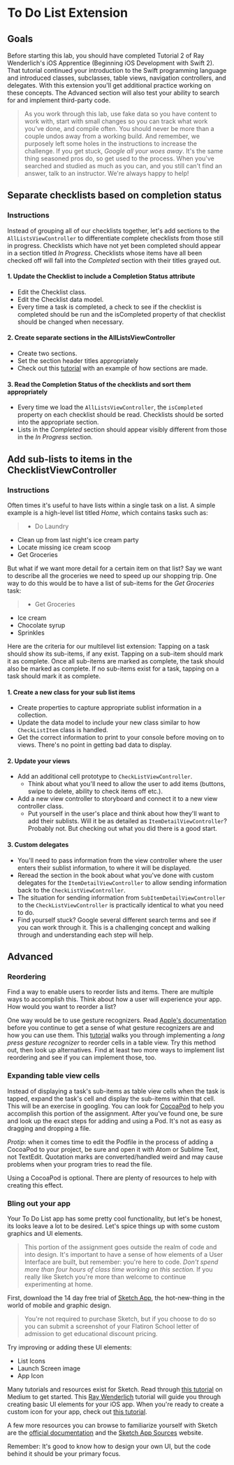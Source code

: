 # To Do List Extension

## Goals
Before starting this lab, you should have completed Tutorial 2 of Ray Wenderlich's iOS Apprentice (Beginning iOS Development with Swift 2). That tutorial continued your introduction to the Swift programming language and introduced classes, subclasses, table views, navigation controllers, and delegates. With this extension you'll get additional practice working on these concepts. The Advanced section will also test your ability to search for and implement third-party code.

> As you work through this lab, use fake data so you have content to work with, start with small changes so you can track what work you've done, and compile often. You should never be more than a couple undos away from a working build. And remember, we purposely left some holes in the instructions to increase the challenge. If you get stuck, *Google all your woes away*. It's the same thing seasoned pros do, so get used to the process. When you've searched and studied as much as you can, and you still can't find an answer, talk to an instructor. We're always happy to help!

## Separate checklists based on completion status
### Instructions
Instead of grouping all of our checklists together, let's add sections to the `AllListsViewController` to differentiate complete checklists from those still in progress. Checklists which have not yet been completed should appear in a section titled *In Progress*. Checklists whose items have all been checked off will fall into the *Completed* section with their titles grayed out.

#### 1. Update the Checklist to include a Completion Status attribute
* Edit the Checklist class.
* Edit the Checklist data model.
* Every time a task is completed, a check to see if the checklist is completed should be run and the isCompleted property of that checklist should be changed when necessary.
 
#### 2. Create separate sections in the AllListsViewController
* Create two sections.
* Set the section header titles appropriately
* Check out this [tutorial](http://blog.apoorvmote.com/uitableview-with-multiple-sections-ios-swift/) with an example of how sections are made.

#### 3. Read the Completion Status of the checklists and sort them appropriately
* Every time we load the `AllListsViewController`, the `isCompleted` property on each checklist should be read. Checklists should be sorted into the appropriate section.
* Lists in the *Completed* section should appear visibly different from those in the *In Progress* section.

## Add sub-lists to items in the ChecklistViewController
### Instructions
Often times it's useful to have lists within a single task on a list. A simple example is a high-level list titled *Home*, which contains tasks such as:

> * Do Laundry
  * Clean up from last night's ice cream party
  * Locate missing ice cream scoop
  * Get Groceries

But what if we want more detail for a certain item on that list? Say we want to describe all the groceries we need to speed up our shopping trip. One way to do this would be to have a list of sub-items for the *Get Groceries* task:

> * Get Groceries
  * Ice cream
  * Chocolate syrup
  * Sprinkles

Here are the criteria for our multilevel list extension: Tapping on a task should show its sub-items, if any exist. Tapping on a sub-item should mark it as complete. Once all sub-items are marked as complete, the task should also be marked as complete. If no sub-items exist for a task, tapping on a task should mark it as complete.

#### 1. Create a new class for your sub list items
* Create properties to capture appropriate sublist information in a collection.
* Update the data model to include your new class similar to how `CheckListItem` class is handled.
* Get the correct information to print to your console before moving on to views. There's no point in getting bad data to display.

#### 2. Update your views
* Add an additional cell prototype to `CheckListViewController`.
	* Think about what you'll need to allow the user to add items (buttons, swipe to delete, ability to check items off etc.).
* Add a new view controller to storyboard and connect it to a new view controller class.
	* Put yourself in the user's place and think about how they'll want to add their sublists. Will it be as detailed as `ItemDetailViewController`? Probably not. But checking out what you did there is a good start.

#### 3. Custom delegates
* You'll need to pass information from the view controller where the user enters their sublist information, to where it will be displayed.
* Reread the section in the book about what you've done with custom delegates for the `ItemDetailViewController` to allow sending information back to the `CheckListViewController`.
* The situation for sending information from `SubItemDetailViewController` to the `CheckListViewController` is practically identical to what you need to do.
* Find yourself stuck? Google several different search terms and see if you can work through it. This is a challenging concept and walking through and understanding each step will help.


## Advanced

### Reordering
Find a way to enable users to reorder lists and items. There are multiple ways to accomplish this. Think about how a user will experience your app. How would you want to reorder a list?

One way would be to use gesture recognizers. Read [Apple's documentation](https://developer.apple.com/library/ios/documentation/UIKit/Reference/UIGestureRecognizer_Class/) before you continue to get a sense of what gesture recognizers are and how you can use them. This [tutorial](https://www.raywenderlich.com/63089/cookbook-moving-table-view-cells-with-a-long-press-gesture) walks you through implementing a *long press gesture recognizer* to reorder cells in a table view. Try this method out, then look up alternatives. Find at least two more ways to implement list reordering and see if you can implement those, too.  

### Expanding table view cells
Instead of displaying a task's sub-items as table view cells when the task is tapped, expand the task's cell and display the sub-items within that cell. This will be an exercise in googling. You can look for [CocoaPod](https://cocoapods.org) to help you accomplish this portion of the assignment. After you've found one, be sure and look up the exact steps for adding and using a Pod. It's not as easy as dragging and dropping a file.

*Protip*: when it comes time to edit the Podfile in the process of adding a CocoaPod to your project, be sure and open it with Atom or Sublime Text, not TextEdit. Quotation marks are converted/handled weird and may cause problems when your program tries to read the file.

Using a CocoaPod is optional. There are plenty of resources to help with creating this effect.

### Bling out your app
Your To Do List app has some pretty cool functionality, but let's be honest, its looks leave a lot to be desired. Let's spice things up with some custom graphics and UI elements.

> This portion of the assignment goes outside the realm of code and into design. It's important to have a sense of how elements of a User Interface are built, but remember: you're here to code.
> *Don't spend more than four hours of class time working on this section.* If you really like Sketch you're more than welcome to continue experimenting at home.

First, download the 14 day free trial of [Sketch App](http://sketchapp.com), the hot-new-thing in the world of mobile and graphic design.

> You're not required to purchase Sketch, but if you choose to do so you can submit a screenshot of your Flatiron School letter of admission to get educational discount pricing.

Try improving or adding these UI elements:

* List Icons
* Launch Screen image
* App Icon

Many tutorials and resources exist for Sketch. Read through [this tutorial](https://medium.com/sketch-tricks/creating-a-vector-logo-in-sketch-3-6d67e72a1449#.uigu1hc59) on Medium to get started. This [Ray Wenderlich](https://www.raywenderlich.com/117609/sketch-indie-developers) tutorial will guide you through creating basic UI elements for your iOS app. When you're ready to create a custom icon for your app, check out [this tutorial](http://designmodo.com/icon-design-sketch/).

A few more resources you can browse to familiarize yourself with Sketch are the [official documentation](https://www.sketchapp.com/learn/documentation/) and the [Sketch App Sources](http://www.sketchappsources.com/tutorials-tips.html) website.

Remember: It's good to know how to design your own UI, but the code behind it should be your primary focus.
